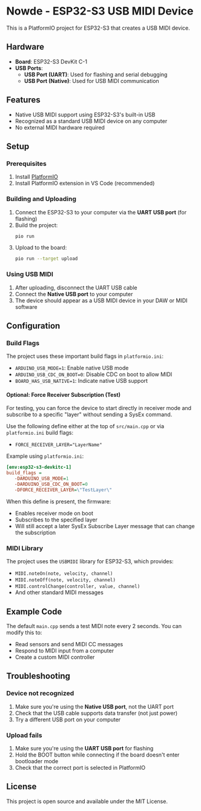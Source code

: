 # Nowde - ESP32-S3 USB MIDI Device

This is a PlatformIO project for ESP32-S3 that creates a USB MIDI device.

## Hardware

- **Board**: ESP32-S3 DevKit C-1
- **USB Ports**: 
  - **USB Port (UART)**: Used for flashing and serial debugging
  - **USB Port (Native)**: Used for USB MIDI communication

## Features

- Native USB MIDI support using ESP32-S3's built-in USB
- Recognized as a standard USB MIDI device on any computer
- No external MIDI hardware required

## Setup

### Prerequisites

1. Install [PlatformIO](https://platformio.org/install)
2. Install PlatformIO extension in VS Code (recommended)

### Building and Uploading

1. Connect the ESP32-S3 to your computer via the **UART USB port** (for flashing)
2. Build the project:
   ```bash
   pio run
   ```
3. Upload to the board:
   ```bash
   pio run --target upload
   ```

### Using USB MIDI

1. After uploading, disconnect the UART USB cable
2. Connect the **Native USB port** to your computer
3. The device should appear as a USB MIDI device in your DAW or MIDI software

## Configuration

### Build Flags

The project uses these important build flags in `platformio.ini`:

- `ARDUINO_USB_MODE=1`: Enable native USB mode
- `ARDUINO_USB_CDC_ON_BOOT=0`: Disable CDC on boot to allow MIDI
- `BOARD_HAS_USB_NATIVE=1`: Indicate native USB support

#### Optional: Force Receiver Subscription (Test)

For testing, you can force the device to start directly in receiver mode and subscribe to a specific "layer" without sending a SysEx command.

Use the following define either at the top of `src/main.cpp` or via `platformio.ini` build flags:

- `FORCE_RECEIVER_LAYER="LayerName"`

Example using `platformio.ini`:

```ini
[env:esp32-s3-devkitc-1]
build_flags =
   -DARDUINO_USB_MODE=1
   -DARDUINO_USB_CDC_ON_BOOT=0
   -DFORCE_RECEIVER_LAYER=\"TestLayer\"
```

When this define is present, the firmware:

- Enables receiver mode on boot
- Subscribes to the specified layer
- Will still accept a later SysEx Subscribe Layer message that can change the subscription

### MIDI Library

The project uses the `USBMIDI` library for ESP32-S3, which provides:
- `MIDI.noteOn(note, velocity, channel)`
- `MIDI.noteOff(note, velocity, channel)`
- `MIDI.controlChange(controller, value, channel)`
- And other standard MIDI messages

## Example Code

The default `main.cpp` sends a test MIDI note every 2 seconds. You can modify this to:

- Read sensors and send MIDI CC messages
- Respond to MIDI input from a computer
- Create a custom MIDI controller

## Troubleshooting

### Device not recognized

1. Make sure you're using the **Native USB port**, not the UART port
2. Check that the USB cable supports data transfer (not just power)
3. Try a different USB port on your computer

### Upload fails

1. Make sure you're using the **UART USB port** for flashing
2. Hold the BOOT button while connecting if the board doesn't enter bootloader mode
3. Check that the correct port is selected in PlatformIO

## License

This project is open source and available under the MIT License.
